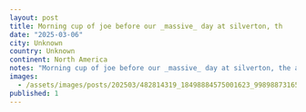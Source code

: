 ```yaml
---
layout: post
title: Morning cup of joe before our _massive_ day at silverton, th
date: "2025-03-06"
city: Unknown
country: Unknown
continent: North America
notes: "Morning cup of joe before our _massive_ day at silverton, the adorable , everyone on our day recognized 's breakfast burrito.  The dark star was fantastic. #worldcoffeetour"
images:
  - /assets/images/posts/202503/482814319_18498884575001623_998988731654304764_n_18022986932439237.jpg
published: 1
---
```

